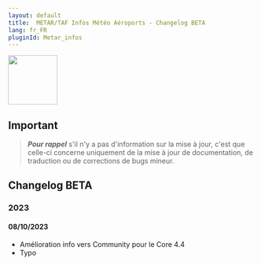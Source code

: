 ```yaml
---
layout: default
title:  METAR/TAF Infos Météo Aéroports - Changelog BETA
lang: fr_FR
pluginId: Metar_infos
---
```


<img src="{{site.baseurl}}/plugin-Metar_infos/{{site.img}}/Metar_infos_icon.png" class="pluginLogo" width="100" />

## Important

> **_Pour rappel_** s'il n'y a pas d'information sur la mise à jour, c'est que celle-ci concerne uniquement de la mise à jour de documentation, de traduction ou de corrections de bugs mineur.

## Changelog BETA

### 2023

#### 08/10/2023

- Amélioration info vers Community pour le Core 4.4
- Typo